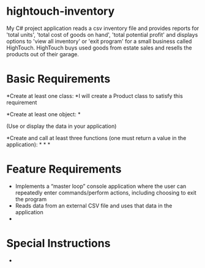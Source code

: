# hightouch-inventory
My C# project application reads a csv inventory file and provides reports for 'total units', 'total cost of goods on hand', 'total potential profit' and displays options to 'view all inventory' or 'exit program' for a small business called HighTouch. HighTouch buys used goods from estate sales and resells the products out of their garage.

# Basic Requirements

*Create at least one class:
 *I will create a Product class to satisfy this requirement

*Create at least one object:
 *

(Use or display the data in your application)
 

*Create and call at least three functions (one must return a value in the application):
 * 
 * 
 *

# Feature Requirements

* Implements a “master loop” console application where the user can repeatedly enter commands/perform actions, including choosing to exit the program
* Reads data from an external CSV file and uses that data in the application
*

# Special Instructions

*
